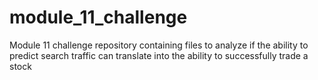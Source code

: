 # module_11_challenge
Module 11 challenge repository containing files to analyze if the ability to predict search traffic can translate into the ability to successfully trade a stock
